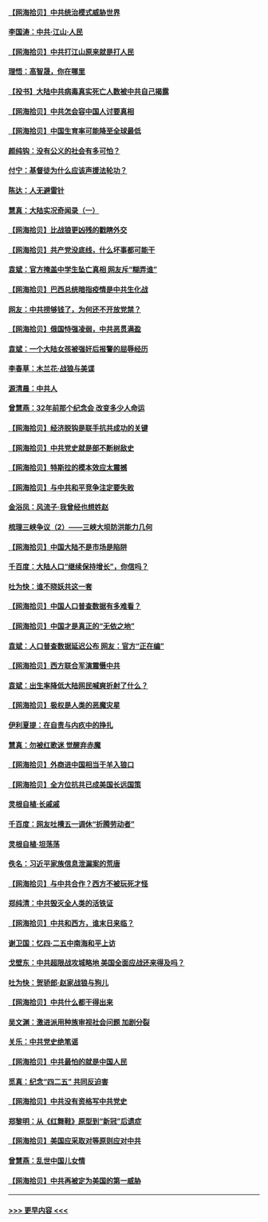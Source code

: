 #### [【网海拾贝】中共统治模式威胁世界](../pages/nsc993/n12957622.md?t=05190501) 
#### [李国涛：中共‧江山‧人民](../pages/nsc993/n12957502.md?t=05190501) 
#### [【网海拾贝】中共打江山原来就是打人民](../pages/nsc993/n12954345.md?t=05190501) 
#### [理悟：高智晟，你在哪里](../pages/nsc993/n12953115.md?t=05190501) 
#### [【投书】大陆中共病毒真实死亡人数被中共自己揭露](../pages/nsc993/n12953050.md?t=05190501) 
#### [【网海拾贝】中共怎会容中国人讨要真相](../pages/nsc993/n12952161.md?t=05190501) 
#### [【网海拾贝】中国生育率可能降至全球最低](../pages/nsc993/n12948793.md?t=05190501) 
#### [颜纯钩：没有公义的社会有多可怕？](../pages/nsc993/n12947626.md?t=05190501) 
#### [付宁：基督徒为什么应该声援法轮功？](../pages/nsc993/n12947233.md?t=05190501) 
#### [陈达：人无避雷针](../pages/nsc993/n12947098.md?t=05190501) 
#### [慧真：大陆实况奇闻录（一）](../pages/nsc993/n12945811.md?t=05190501) 
#### [【网海拾贝】比战狼更凶残的戳瞎外交](../pages/nsc993/n12945717.md?t=05190501) 
#### [【网海拾贝】共产党没底线，什么坏事都可能干](../pages/nsc993/n12942090.md?t=05190501) 
#### [袁斌：官方掩盖中学生坠亡真相 网友斥“糊弄谁”](../pages/nsc993/n12942029.md?t=05190501) 
#### [【网海拾贝】巴西总统暗指疫情是中共生化战](../pages/nsc993/n12938999.md?t=05190501) 
#### [网友：中共捞够钱了，为何还不开放党禁？](../pages/nsc993/n12938952.md?t=05190501) 
#### [【网海拾贝】俄国恃强凌弱，中共恶贯满盈](../pages/nsc993/n12936626.md?t=05190501) 
#### [袁斌：一个大陆女孩被强奸后报警的屈辱经历](../pages/nsc993/n12936547.md?t=05190501) 
#### [李春草：木兰花·战狼与美谍](../pages/nsc993/n12935995.md?t=05190501) 
#### [源清晨：中共人](../pages/nsc993/n12935589.md?t=05190501) 
#### [曾慧燕：32年前那个纪念会 改变多少人命运](../pages/nsc993/n12934233.md?t=05190501) 
#### [【网海拾贝】经济脱钩是联手抗共成功的关键](../pages/nsc993/n12934176.md?t=05190501) 
#### [【网海拾贝】中共党史就是部不断树敌史](../pages/nsc993/n12932844.md?t=05190501) 
#### [【网海拾贝】特斯拉的模本效应太震撼](../pages/nsc993/n12925626.md?t=05190501) 
#### [【网海拾贝】与中共和平竞争注定要失败](../pages/nsc993/n12923326.md?t=05190501) 
#### [金浴凤：风流子‧我曾经也想姓赵](../pages/nsc993/n12920911.md?t=05190501) 
#### [梳理三峡争议（2）——三峡大坝防洪能力几何](../pages/nsc993/n12920173.md?t=05190501) 
#### [【网海拾贝】中国大陆不是市场是陷阱](../pages/nsc993/n12920143.md?t=05190501) 
#### [千百度：大陆人口“继续保持增长”，你信吗？](../pages/nsc993/n12918946.md?t=05190501) 
#### [吐为快：谁不晓妖共这一套](../pages/nsc993/n12918941.md?t=05190501) 
#### [【网海拾贝】中国人口普查数据有多难看？](../pages/nsc993/n12917822.md?t=05190501) 
#### [【网海拾贝】中国才是真正的“无依之地”](../pages/nsc993/n12915845.md?t=05190501) 
#### [袁斌：人口普查数据延迟公布 网友：官方“正在编”](../pages/nsc993/n12915748.md?t=05190501) 
#### [【网海拾贝】西方联合军演震慑中共](../pages/nsc993/n12913466.md?t=05190501) 
#### [袁斌：出生率降低大陆网民喊爽折射了什么？](../pages/nsc993/n12913365.md?t=05190501) 
#### [【网海拾贝】极权是人类的恶魔灾星](../pages/nsc993/n12910697.md?t=05190501) 
#### [伊利夏提：在自责与内疚中的挣扎](../pages/nsc993/n12910493.md?t=05190501) 
#### [慧真：勿被红歌迷 觉醒弃赤魔](../pages/nsc993/n12910485.md?t=05190501) 
#### [【网海拾贝】外商进中国相当于羊入狼口](../pages/nsc993/n12908274.md?t=05190501) 
#### [【网海拾贝】全方位抗共已成美国长远国策](../pages/nsc993/n12906878.md?t=05190501) 
#### [灵根自植‧长戚戚](../pages/nsc993/n12905585.md?t=05190501) 
#### [千百度：网友吐槽五一调休“折腾劳动者”](../pages/nsc993/n12905934.md?t=05190501) 
#### [灵根自植‧坦荡荡](../pages/nsc993/n12905562.md?t=05190501) 
#### [佚名：习近平家族信息泄漏案的荒唐](../pages/nsc993/n12904705.md?t=05190501) 
#### [【网海拾贝】与中共合作？西方不被玩死才怪](../pages/nsc993/n12903873.md?t=05190501) 
#### [郑纯清：中共毁灭全人类的活铁证](../pages/nsc993/n12903785.md?t=05190501) 
#### [【网海拾贝】中共和西方，谁末日来临？](../pages/nsc993/n12903482.md?t=05190501) 
#### [谢卫国：忆四‧二五中南海和平上访](../pages/nsc993/n12902192.md?t=05190501) 
#### [戈壁东：中共超限战攻城略地 美国全面应战还来得及吗？](../pages/nsc993/n12902297.md?t=05190501) 
#### [吐为快：贺骄郎‧赵家战狼与狗儿](../pages/nsc993/n12902280.md?t=05190501) 
#### [【网海拾贝】中共什么都干得出来](../pages/nsc993/n12897500.md?t=05190501) 
#### [吴文渊：激进派用种族审视社会问题 加剧分裂](../pages/nsc993/n12893881.md?t=05190501) 
#### [关乐：中共党史绝笔谣](../pages/nsc993/n12897270.md?t=05190501) 
#### [【网海拾贝】中共最怕的就是中国人民](../pages/nsc993/n12894705.md?t=05190501) 
#### [觅真：纪念“四二五” 共同反迫害](../pages/nsc993/n12894553.md?t=05190501) 
#### [【网海拾贝】中共没有资格写中共党史](../pages/nsc993/n12892231.md?t=05190501) 
#### [郑黎明：从《红舞鞋》原型到“新冠”后遗症](../pages/nsc993/n12890469.md?t=05190501) 
#### [【网海拾贝】美国应采取对等原则应对中共](../pages/nsc993/n12889176.md?t=05190501) 
#### [曾慧燕：乱世中国儿女情](../pages/nsc993/n12887931.md?t=05190501) 
#### [【网海拾贝】中共再被定为美国的第一威胁](../pages/nsc993/n12887580.md?t=05190501) 

----
#### [ >>> 更早内容 <<< ](../indexes/nsc993-earlier.md)
